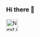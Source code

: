 ### Hi there 👋


<a href="https://nextjs.org/" target="_blank">
  <img src="https://cdn.simpleicons.org/nextdotjs/0000000/ffffff" alt="Next.js Logo" height="32" width="32"/>
</a>
